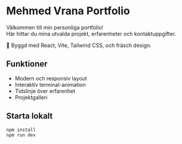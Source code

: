 # Mehmed Vrana Portfolio

Välkommen till min personliga portfolio!  
Här hittar du mina utvalda projekt, erfarenheter och kontaktuppgifter.

🚀 Byggd med React, Vite, Tailwind CSS, och fräsch design.

## Funktioner
- Modern och responsiv layout
- Interaktiv terminal-animation
- Tidslinje över erfarenhet
- Projektgalleri

## Starta lokalt

```bash
npm install
npm run dev
